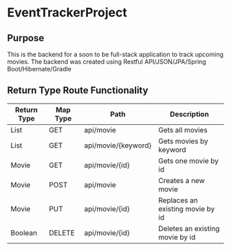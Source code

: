# EventTrackerProject

## Purpose
This is the backend for a soon to be full-stack application to track upcoming movies. The backend was created using Restful API/JSON/JPA/Spring Boot/Hibernate/Gradle
## Return Type	Route	Functionality
| Return Type   | Map Type | Path                | Description                      |
| ------------- | -------- | ------------------- | -------------------------------- |
| List<Movie>	  | GET      | api/movie           | Gets all movies                  |
| List<Movie>	  | GET      | api/movie/{keyword} | Gets movies by keyword           |
| Movie	        | GET      | api/movie/{id}      |	Gets one movie by id            |
| Movie	        | POST     | api/movie	         | Creates a new movie              |
| Movie	        | PUT      | api/movie/{id}	     | Replaces an existing movie by id |
| Boolean	      | DELETE   | api/movie/{id}	     | Deletes an existing movie by id  |
